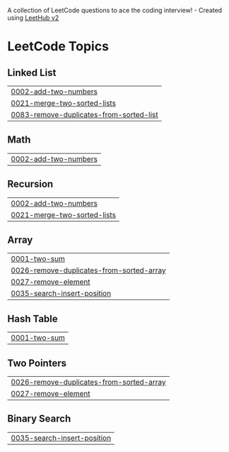 A collection of LeetCode questions to ace the coding interview! - Created using [LeetHub v2](https://github.com/arunbhardwaj/LeetHub-2.0)
<!---LeetCode Topics Start-->
# LeetCode Topics
## Linked List
|  |
| ------- |
| [0002-add-two-numbers](https://github.com/Sahana2803/Leetcode/tree/master/0002-add-two-numbers) |
| [0021-merge-two-sorted-lists](https://github.com/Sahana2803/Leetcode/tree/master/0021-merge-two-sorted-lists) |
| [0083-remove-duplicates-from-sorted-list](https://github.com/Sahana2803/Leetcode/tree/master/0083-remove-duplicates-from-sorted-list) |
## Math
|  |
| ------- |
| [0002-add-two-numbers](https://github.com/Sahana2803/Leetcode/tree/master/0002-add-two-numbers) |
## Recursion
|  |
| ------- |
| [0002-add-two-numbers](https://github.com/Sahana2803/Leetcode/tree/master/0002-add-two-numbers) |
| [0021-merge-two-sorted-lists](https://github.com/Sahana2803/Leetcode/tree/master/0021-merge-two-sorted-lists) |
## Array
|  |
| ------- |
| [0001-two-sum](https://github.com/Sahana2803/Leetcode/tree/master/0001-two-sum) |
| [0026-remove-duplicates-from-sorted-array](https://github.com/Sahana2803/Leetcode/tree/master/0026-remove-duplicates-from-sorted-array) |
| [0027-remove-element](https://github.com/Sahana2803/Leetcode/tree/master/0027-remove-element) |
| [0035-search-insert-position](https://github.com/Sahana2803/Leetcode/tree/master/0035-search-insert-position) |
## Hash Table
|  |
| ------- |
| [0001-two-sum](https://github.com/Sahana2803/Leetcode/tree/master/0001-two-sum) |
## Two Pointers
|  |
| ------- |
| [0026-remove-duplicates-from-sorted-array](https://github.com/Sahana2803/Leetcode/tree/master/0026-remove-duplicates-from-sorted-array) |
| [0027-remove-element](https://github.com/Sahana2803/Leetcode/tree/master/0027-remove-element) |
## Binary Search
|  |
| ------- |
| [0035-search-insert-position](https://github.com/Sahana2803/Leetcode/tree/master/0035-search-insert-position) |
<!---LeetCode Topics End-->